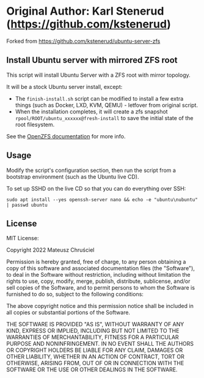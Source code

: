 Original Author:  Karl Stenerud  (https://github.com/kstenerud)
===================================

Forked from https://github.com/kstenerud/ubuntu-server-zfs

Install Ubuntu server with mirrored ZFS root 
--------------------------------------------

This script will install Ubuntu Server with a ZFS root with mirror topology.

It will be a stock Ubuntu server install, except:

* The `finish-install.sh` script can be modified to install a few extra things (such as Docker, LXD, KVM, QEMU) - letfover from original script.
* When the installation completes, it will create a zfs snapshot `rpool/ROOT/ubuntu_xxxxxx@fresh-install` to save the initial state of the root filesystem.

See the [OpenZFS documentation](https://github.com/openzfs/openzfs-docs/blob/master/docs/Getting%20Started/Ubuntu/Ubuntu%2020.04%20Root%20on%20ZFS.rst) for more info.


Usage
-----

Modify the script's configuration section, then run the script from a bootstrap environment (such as the Ubuntu live CD).

To set up SSHD on the live CD so that you can do everything over SSH:

```
sudo apt install --yes openssh-server nano && echo -e "ubuntu\nubuntu" | passwd ubuntu
```

License
-------

MIT License:

Copyright 2022 Mateusz Chruściel

Permission is hereby granted, free of charge, to any person obtaining a copy of
this software and associated documentation files (the "Software"), to deal in
the Software without restriction, including without limitation the rights to
use, copy, modify, merge, publish, distribute, sublicense, and/or sell copies of
the Software, and to permit persons to whom the Software is furnished to do so,
subject to the following conditions:

The above copyright notice and this permission notice shall be included in all
copies or substantial portions of the Software.

THE SOFTWARE IS PROVIDED "AS IS", WITHOUT WARRANTY OF ANY KIND, EXPRESS OR
IMPLIED, INCLUDING BUT NOT LIMITED TO THE WARRANTIES OF MERCHANTABILITY, FITNESS
FOR A PARTICULAR PURPOSE AND NONINFRINGEMENT. IN NO EVENT SHALL THE AUTHORS OR
COPYRIGHT HOLDERS BE LIABLE FOR ANY CLAIM, DAMAGES OR OTHER LIABILITY, WHETHER
IN AN ACTION OF CONTRACT, TORT OR OTHERWISE, ARISING FROM, OUT OF OR IN
CONNECTION WITH THE SOFTWARE OR THE USE OR OTHER DEALINGS IN THE SOFTWARE.

